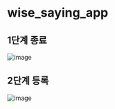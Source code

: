# wise_saying_app

## 1단계 종료

![image](https://github.com/OhJeMIN/wise_saying_app/assets/61536578/fcfb8625-7a57-46b9-b797-c6491531859f)

## 2단계 등록

![image](https://github.com/OhJeMIN/wise_saying_app/assets/61536578/0718d654-0700-4a5b-8e5d-eab8195a0e7c)
